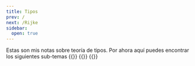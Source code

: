 ```yaml
---
title: Tipos
prev: /
next: /Rijke
sidebar:
  open: true
---
```


Estas son mis notas sobre teoría de tipos. Por ahora aquí puedes encontrar los siguientes
sub-temas
{{<cards>}}
  {{<card link="notas/tipos/rijke" title="Introducción a la teoría homotópica de tipos (Rijke)" icon="book-open">}}
{{</cards>}}
